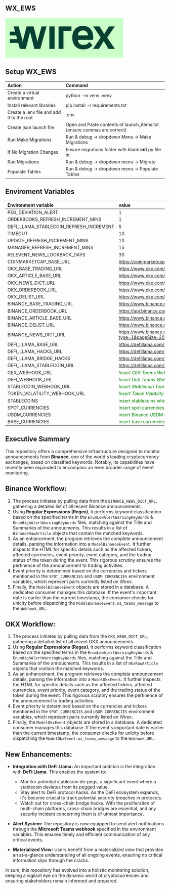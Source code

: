 
## **WX_EWS**
![Wirex_logo](wirex_logo.png)

## Setup WX_EWS

|Action|Command
| :-| :-
|Create a virtual environment| python -m venv .venv
|Install relevant libraries | pip install -r requirements.txt|
|Create a .env file and add it to the root | .env
|Create json launch file| Open and Paste contents of launch_items.txt (ensure commas are correct)|
|Run Make Migrations|Run & debug -> dropdown Menu -> Make Migrations |
|If  No Migration Changes |Ensure migrations folder with blank __init__.py file in |
|Run Migrations|Run & debug -> dropdown menu -> Migrate|
|Populate Tables|Run & debug -> dropdown menu -> Populate Tables|

## Enviroment Variables

|Environment variable|value|
| :-| :-
|PEG_DEVIATION_ALERT|1
|ORDERBOOKS_REFRESH_INCREMENT_MINS|1
|DEFI_LLAMA_STABLECOIN_REFRESH_INCREMENT|5
|TIMEOUT|10
|UPDATE_REFRESH_INCREMENT_MINS|10
|MANAGER_REFRESH_INCREMENT_MINS|15
|RELEVENT_NEWS_LOOKBACK_DAYS|30
|COINMARKETCAP_BASE_URL|https://coinmarketcap.com/
|OKX_BASE_TRADING_URL|https://www.okx.com/trade-spot/
|OKX_ARTICLE_BASE_URL|https://www.okx.com/help-center/
|OKX_NEWS_DICT_URL|https://www.okx.com/v2/support/home/web
|OKX_ORDERBOOK_URL|https://www.okx.com/api/v5/market/tickers?instType=SPOT
|OKX_DELIST_URL|https://www.okx.com/api/v5/public/instruments?instType=SPOT
|BINANCE_BASE_TRADING_URL|https://www.binance.com/en/trade/
|BINANCE_ORDERBOOK_URL|https://api.binance.com/api/v3/ticker/bookTicker
|BINANCE_ARTICLE_BASE_URL|https://www.binance.com/en/support/announcement/
|BINANCE_DELIST_URL|https://www.binance.com/bapi/asset/v2/public/asset-service/product/get-products?includeEtf=true
|BINANCE_NEWS_DICT_URL|https://www.binance.com/bapi/composite/v1/public/cms/article/list/query?type=1&pageSize=20&pageNo=1
|DEFI_LLAMA_BASE_URL|https://defillama.com/
|DEFI_LLAMA_HACKS_URL|https://defillama.com/hacks
|DEFI_LLAMA_BRIDGE_HACKS|https://defillama.com/_next/data/3b1dcc58094f2a2d31f11f4ea026016f4b4b8391/hacks.json
|DEFI_LLAMA_STABLECOIN_URL|https://defillama.com/_next/data/3b1dcc58094f2a2d31f11f4ea026016f4b4b8391/stablecoins.json
|CEX_WEBHOOK_URL| <span style="color:green">*Insert CEX Teams Webhook*</span>
|DEFI_WEBHOOK_URL| <span style="color:green">*Insert Defi Teams Webhook*</span>
|STABLECOIN_WEBHOOK_URL| <span style="color:green">*Insert Stablecoin Teams Webhook*</span>
|TOKEN_VOLATILITY_WEBHOOK_URL| <span style="color:green">*Insert Token Volatility Teams Webhook*</span>
|STABLECOINS|<span style="color:green">insert stablecoins which should require notifications</span>
|SPOT_CURRENCIES| <span style="color:green">insert spot currencies which should require notifications</span>
|USDM_CURRENCIES| <span style="color:green">insert Binance USDM currencies which should require notifications</span>
|BASE_CURRENCIES|<span style="color:green">insert base currencies of all tickers, eg. USDT, BTC, BUSD </span>

## Executive Summary

This repository offers a comprehensive infrastructure designed to monitor announcements from **Binance**, one of the world's leading cryptocurrency exchanges, based on classified keywords. Notably, its capabilities have recently been expanded to encompass an even broader range of event monitoring.

## Binance Workflow:
1. The process initiates by pulling data from the `BINANCE_NEWS_DICT_URL`, gathering a detailed list of all recent Binance announcements.
2. Using **Regular Expressions (Regex)**, it performs keyword classification based on the specified terms in the `EnumLowAlertWarningKeyWords` & `EnumHighAlertWarningKeyWords` files, matching against the Title and Summaries of the annoucments. This results in a list of `BinanceRawArticle` objects that contain the matched keywords.
3. As an enhancement, the program retrieves the complete announcement details, parsing the information into a `ModelBinanceEvent`. It further inspects the HTML for specific details such as the affected tickers, affected currencies, event priority, event category, and the trading status of the token during the event. This rigorous scrutiny ensures the pertinence of the announcement to trading activities.
4. Event priority is determined based on the currencies and tickers mentioned in the `SPOT_CURRENCIES` and `USDM CURRENCIES` environment variables, which represent pairs currently listed on Wirex.
5. Finally, the `ModelBinanceEvent` objects are stored in a database. A dedicated consumer manages this database. If the event's important date is earlier than the current timestamp, the consumer checks for unicity before dispatching the `ModelBinanceEvent.ms_teams_message` to the `Webhook_URL`.

## OKX Workflow:
1. The process initiates by pulling data from the `OKX_NEWS_DICT_URL`, gathering a detailed list of all recent OKX announcements.
2. Using **Regular Expressions (Regex)**, it performs keyword classification based on the specified terms in the `EnumLowAlertWarningKeyWords` & `EnumHighAlertWarningKeyWords` files, matching against the Title and Summaries of the annoucments. This results in a list of `OkxRawArticle` objects that contain the matched keywords.
3. As an enhancement, the program retrieves the complete announcement details, parsing the information into a `ModelOkxEvent`. It further inspects the HTML for specific details such as the affected tickers, affected currencies, event priority, event category, and the trading status of the token during the event. This rigorous scrutiny ensures the pertinence of the announcement to trading activities.
4. Event priority is determined based on the currencies and tickers mentioned in the `SPOT_CURRENCIES` and `USDM CURRENCIES` environment variables, which represent pairs currently listed on Wirex.
5. Finally, the `ModelOkxEvent` objects are stored in a database. A dedicated consumer manages this database. If the event's important date is earlier than the current timestamp, the consumer checks for unicity before dispatching the `ModelOkxEvent.ms_teams_message` to the `Webhook_URL`.


## New Enhancements:
  
- **Integration with DeFi Llama:** An important addition is the integration with **DeFi Llama**. This enables the system to:
  - Monitor potential stablecoin de-pegs, a significant event where a stablecoin deviates from its pegged value.
  - Stay alert to DeFi protocol hacks. As the DeFi ecosystem expands, it's become crucial to track potential security breaches in protocols.
  - Watch out for cross-chain bridge hacks. With the proliferation of multi-chain platforms, cross-chain bridges are essential, and any security incident concerning them is of utmost importance.
  
- **Alert System:** The repository is now equipped to send alert notifications through the **Microsoft Teams webhook** specified in the environment variables. This ensures timely and efficient communication of any critical events.

- **Materialized View:** Users benefit from a materialized view that provides an at-a-glance understanding of all ongoing events, ensuring no critical information slips through the cracks.

In sum, this repository has evolved into a holistic monitoring solution, keeping a vigilant eye on the dynamic world of cryptocurrencies and ensuring stakeholders remain informed and prepared.
